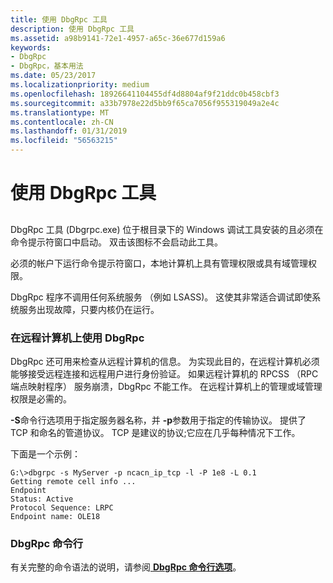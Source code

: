 ```yaml
---
title: 使用 DbgRpc 工具
description: 使用 DbgRpc 工具
ms.assetid: a98b9141-72e1-4957-a65c-36e677d159a6
keywords:
- DbgRpc
- DbgRpc，基本用法
ms.date: 05/23/2017
ms.localizationpriority: medium
ms.openlocfilehash: 18926641104455df4d8804af9f21ddc0b458cbf3
ms.sourcegitcommit: a33b7978e22d5bb9f65ca7056f955319049a2e4c
ms.translationtype: MT
ms.contentlocale: zh-CN
ms.lasthandoff: 01/31/2019
ms.locfileid: "56563215"
---
```

# <a name="using-the-dbgrpc-tool"></a>使用 DbgRpc 工具


## <span id="ddk_using_the_dbgrpc_tool_dbg"></span><span id="DDK_USING_THE_DBGRPC_TOOL_DBG"></span>


DbgRpc 工具 (Dbgrpc.exe) 位于根目录下的 Windows 调试工具安装的且必须在命令提示符窗口中启动。 双击该图标不会启动此工具。

必须的帐户下运行命令提示符窗口，本地计算机上具有管理权限或具有域管理权限。

DbgRpc 程序不调用任何系统服务 （例如 LSASS)。 这使其非常适合调试即使系统服务出现故障，只要内核仍在运行。

### <a name="span-idusingdbgrpconaremotecomputerspanspan-idusingdbgrpconaremotecomputerspanusing-dbgrpc-on-a-remote-computer"></a><span id="using_dbgrpc_on_a_remote_computer"></span><span id="USING_DBGRPC_ON_A_REMOTE_COMPUTER"></span>在远程计算机上使用 DbgRpc

DbgRpc 还可用来检查从远程计算机的信息。 为实现此目的，在远程计算机必须能够接受远程连接和远程用户进行身份验证。 如果远程计算机的 RPCSS （RPC 端点映射程序） 服务崩溃，DbgRpc 不能工作。 在远程计算机上的管理或域管理权限是必需的。

**-S**命令行选项用于指定服务器名称，并 **-p**参数用于指定的传输协议。 提供了 TCP 和命名的管道协议。 TCP 是建议的协议;它应在几乎每种情况下工作。

下面是一个示例：

```console
G:\>dbgrpc -s MyServer -p ncacn_ip_tcp -l -P 1e8 -L 0.1
Getting remote cell info ...
Endpoint
Status: Active
Protocol Sequence: LRPC
Endpoint name: OLE18
```

### <a name="span-iddbgrpccommandlinespanspan-iddbgrpccommandlinespandbgrpc-command-line"></a><span id="dbgrpc_command_line"></span><span id="DBGRPC_COMMAND_LINE"></span>DbgRpc 命令行

有关完整的命令语法的说明，请参阅[ **DbgRpc 命令行选项**](dbgrpc-command-line-options.md)。

 

 





